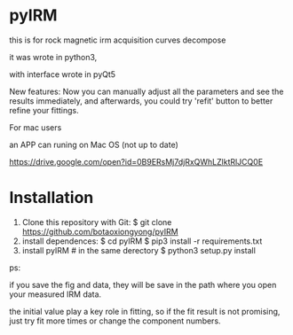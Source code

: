 # pyIRM
this is for rock magnetic irm acquisition curves decompose

it was wrote in python3, 

with interface wrote in pyQt5

New features:
Now you can manually adjust all the parameters and see the results immediately, and afterwards, you could try 'refit' button to better refine your fittings.



For mac users

an APP can runing on Mac OS (not up to date)

https://drive.google.com/open?id=0B9ERsMj7djRxQWhLZlktRlJCQ0E

# Installation
1. Clone this repository with Git:
        $ git clone https://github.com/botaoxiongyong/pyIRM
2. install dependences:
        $ cd pyIRM
        $ pip3 install -r requirements.txt
3. install pyIRM
        # in the same derectory
        $ python3 setup.py install
     
ps: 

if you save the fig and data, they will be save in the path where you open your measured IRM data.

the initial value play a key role in fitting, so if the fit result is not promising, just try fit more times or change the component numbers.
